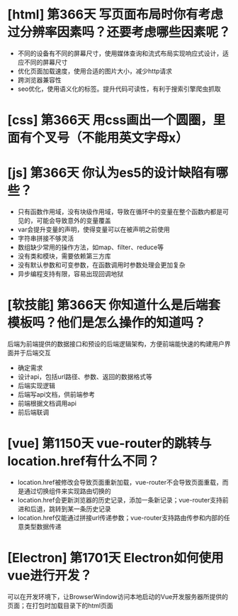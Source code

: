 # [html] 第366天 写页面布局时你有考虑过分辨率因素吗？还要考虑哪些因素呢？

- 不同的设备有不同的屏幕尺寸，使用媒体查询和流式布局实现响应式设计，适应不同的屏幕尺寸
- 优化页面加载速度，使用合适的图片大小，减少http请求
- 跨浏览器兼容性
- seo优化，使用语义化的标签。提升代码可读性，有利于搜索引擎爬虫抓取

# [css] 第366天 用css画出一个圆圈，里面有个叉号（不能用英文字母x）

# [js] 第366天 你认为es5的设计缺陷有哪些？

- 只有函数作用域，没有块级作用域，导致在循环中的变量在整个函数内都是可见的，可能会导致意外的变量覆盖
- var会提升变量的声明，使得变量可以在被声明之前使用
- 字符串拼接不够灵活
- 数组缺少常用的操作方法，如map、filter、reduce等
- 没有类和模块，需要依赖第三方库
- 没有默认参数和可变参数，在函数调用时参数处理会更加复杂
- 异步编程支持有限，容易出现回调地狱

# [软技能] 第366天 你知道什么是后端套模板吗？他们是怎么操作的知道吗？

后端为前端提供的数据接口和预设的后端逻辑架构，方便前端能快速的构建用户界面并于后端交互
- 确定需求
- 设计api，包括url路径、参数、返回的数据格式等
- 后端实现逻辑
- 后端写api文档，供前端参考
- 前端根据文档调用api
- 前后端联调

# [vue] 第1150天 vue-router的跳转与location.href有什么不同？

- location.href被修改会导致页面重新加载，vue-router不会导致页面重载，而是通过切换组件来实现路由切换的
- location.href会更新浏览器的历史记录，添加一条新记录；vue-router支持前进和后退，跳转到某一条历史记录
- location.href仅能通过拼接url传递参数；vue-router支持路由传参和内部的任意类型数据传递

# [Electron] 第1701天 Electron如何使用vue进行开发？

可以在开发环境下，让BrowserWindow访问本地启动的Vue开发服务器所提供的页面；在打包时加载目录下的html页面
